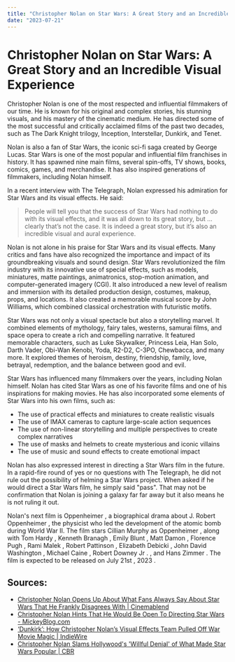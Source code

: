 ```yaml
---
title: "Christopher Nolan on Star Wars: A Great Story and an Incredible Visual Experience"
date: "2023-07-21"
---
```


# Christopher Nolan on Star Wars: A Great Story and an Incredible Visual Experience

Christopher Nolan is one of the most respected and influential filmmakers of our time. He is known for his original and complex stories, his stunning visuals, and his mastery of the cinematic medium. He has directed some of the most successful and critically acclaimed films of the past two decades, such as The Dark Knight trilogy, Inception, Interstellar, Dunkirk, and Tenet.

Nolan is also a fan of Star Wars, the iconic sci-fi saga created by George Lucas. Star Wars is one of the most popular and influential film franchises in history. It has spawned nine main films, several spin-offs, TV shows, books, comics, games, and merchandise. It has also inspired generations of filmmakers, including Nolan himself.

In a recent interview with The Telegraph, Nolan expressed his admiration for Star Wars and its visual effects. He said:

> People will tell you that the success of Star Wars had nothing to do with its visual effects, and it was all down to its great story, but ... clearly that’s not the case. It is indeed a great story, but it’s also an incredible visual and aural experience.

Nolan is not alone in his praise for Star Wars and its visual effects. Many critics and fans have also recognized the importance and impact of its groundbreaking visuals and sound design. Star Wars revolutionized the film industry with its innovative use of special effects, such as models, miniatures, matte paintings, animatronics, stop-motion animation, and computer-generated imagery (CGI). It also introduced a new level of realism and immersion with its detailed production design, costumes, makeup, props, and locations. It also created a memorable musical score by John Williams, which combined classical orchestration with futuristic motifs.

Star Wars was not only a visual spectacle but also a storytelling marvel. It combined elements of mythology, fairy tales, westerns, samurai films, and space opera to create a rich and compelling narrative. It featured memorable characters, such as Luke Skywalker, Princess Leia, Han Solo, Darth Vader, Obi-Wan Kenobi, Yoda, R2-D2, C-3PO, Chewbacca, and many more. It explored themes of heroism, destiny, friendship, family, love, betrayal, redemption, and the balance between good and evil.

Star Wars has influenced many filmmakers over the years, including Nolan himself. Nolan has cited Star Wars as one of his favorite films and one of his inspirations for making movies. He has also incorporated some elements of Star Wars into his own films, such as:

- The use of practical effects and miniatures to create realistic visuals
- The use of IMAX cameras to capture large-scale action sequences
- The use of non-linear storytelling and multiple perspectives to create complex narratives
- The use of masks and helmets to create mysterious and iconic villains
- The use of music and sound effects to create emotional impact

Nolan has also expressed interest in directing a Star Wars film in the future. In a rapid-fire round of yes or no questions with The Telegraph, he did not rule out the possibility of helming a Star Wars project. When asked if he would direct a Star Wars film, he simply said "pass". That may not be confirmation that Nolan is joining a galaxy far far away but it also means he is not ruling it out.

Nolan's next film is Oppenheimer , a biographical drama about J. Robert Oppenheimer , the physicist who led the development of the atomic bomb during World War II. The film stars Cillian Murphy as Oppenheimer , along with Tom Hardy , Kenneth Branagh , Emily Blunt , Matt Damon , Florence Pugh , Rami Malek , Robert Pattinson , Elizabeth Debicki , John David Washington , Michael Caine , Robert Downey Jr . , and Hans Zimmer . The film is expected to be released on July 21st , 2023 .

## Sources:

- [Christopher Nolan Opens Up About What Fans Always Say About Star Wars That He Frankly Disagrees With | Cinemablend](https://www.cinemablend.com/star-wars/christopher-nolan-opens-up-fans-always-say-star-wars-disagrees-with)
- [Christopher Nolan Hints That He Would Be Open To Directing Star Wars - MickeyBlog.com](https://mickeyblog.com/2023/07/20/christopher-nolan-hints-that-he-would-be-open-to-directing-star-wars/)
- [‘Dunkirk’: How Christopher Nolan’s Visual Effects Team Pulled Off War Movie Magic | IndieWire](https://www.indiewire.com/awards/industry/dunkirk-christopher-nolans-visual-effects-oscar-1201913630/)
- [Christopher Nolan Slams Hollywood's 'Willful Denial' of What Made Star Wars Popular | CBR](https://www.cbr.com/christopher-nolan-hollywood-denies-star-wars-success/)
